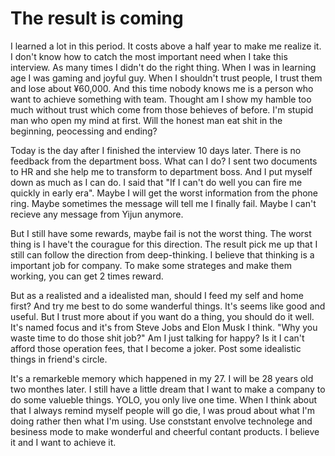 # The result is coming
I learned a lot in this period. It costs above a half year to make me realize it.
I don't know how to catch the most important need when I take this interview.
As many times I didn't do the right thing.
When I was in learning age I was gaming and joyful guy.
When I shouldn't trust people, I trust them and lose about ¥60,000.
And this time nobody knows me is a person who want to achieve something with team.
Thought am I show my hamble too much without trust which come from those behieves of before.
I'm stupid man who open my mind at first.
Will the honest man eat shit in the beginning, peocessing and ending?

Today is the day after I finished the interview 10 days later.
There is no feedback from the department boss.
What can I do? I sent two documents to HR and she help me to transform to department boss.
And I put myself down as much as I can do.
I said that "If I can't do well you can fire me quickly in early era".
Maybe I will get the worst information from the phone ring.
Maybe sometimes the message will tell me I finally fail.
Maybe I can't recieve any message from Yijun anymore.

But I still have some rewards, maybe fail is not the worst thing.
The worst thing is I have't the courague for this direction.
The result pick me up that I still can follow the direction from deep-thinking.
I believe that thinking is a important job for company.
To make some strateges and make them working, you can get 2 times reward.

But as a realisted and a idealisted man, should I feed my self and home first?
And try me best to do some wanderful things.
It's seems like good and useful.
But I trust more about if you want do a thing, you should do it well.
It's named focus and it's from Steve Jobs and Elon Musk I think.
"Why you waste time to do those shit job?"
Am I just talking for happy? 
Is it I can't afford those operation fees, that I become a joker. 
Post some idealistic things in friend's circle.

It's a remarkeble memory which happened in my 27.
I will be 28 years old two monthes later.
I still have a little dream that I want to make a company to do some valueble things.
YOLO, you only live one time.
When I think about that I always remind myself people will go die, I was proud about what I'm doing rather then what I'm using.
Use conststant envolve technolege and besiness mode to make wonderful and cheerful contant products.
I believe it and I want to achieve it.
